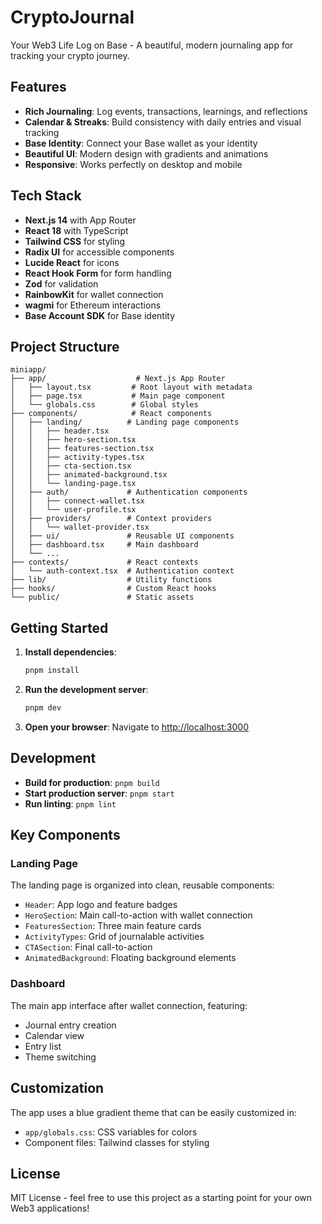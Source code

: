 # CryptoJournal

Your Web3 Life Log on Base - A beautiful, modern journaling app for tracking your crypto journey.

## Features

- **Rich Journaling**: Log events, transactions, learnings, and reflections
- **Calendar & Streaks**: Build consistency with daily entries and visual tracking
- **Base Identity**: Connect your Base wallet as your identity
- **Beautiful UI**: Modern design with gradients and animations
- **Responsive**: Works perfectly on desktop and mobile

## Tech Stack

- **Next.js 14** with App Router
- **React 18** with TypeScript
- **Tailwind CSS** for styling
- **Radix UI** for accessible components
- **Lucide React** for icons
- **React Hook Form** for form handling
- **Zod** for validation
- **RainbowKit** for wallet connection
- **wagmi** for Ethereum interactions
- **Base Account SDK** for Base identity

## Project Structure

```
miniapp/
├── app/                    # Next.js App Router
│   ├── layout.tsx         # Root layout with metadata
│   ├── page.tsx           # Main page component
│   └── globals.css        # Global styles
├── components/            # React components
│   ├── landing/          # Landing page components
│   │   ├── header.tsx
│   │   ├── hero-section.tsx
│   │   ├── features-section.tsx
│   │   ├── activity-types.tsx
│   │   ├── cta-section.tsx
│   │   ├── animated-background.tsx
│   │   └── landing-page.tsx
│   ├── auth/             # Authentication components
│   │   ├── connect-wallet.tsx
│   │   └── user-profile.tsx
│   ├── providers/        # Context providers
│   │   └── wallet-provider.tsx
│   ├── ui/               # Reusable UI components
│   ├── dashboard.tsx     # Main dashboard
│   └── ...
├── contexts/             # React contexts
│   └── auth-context.tsx  # Authentication context
├── lib/                  # Utility functions
├── hooks/                # Custom React hooks
└── public/               # Static assets
```

## Getting Started

1. **Install dependencies**:
   ```bash
   pnpm install
   ```

2. **Run the development server**:
   ```bash
   pnpm dev
   ```

3. **Open your browser**:
   Navigate to [http://localhost:3000](http://localhost:3000)

## Development

- **Build for production**: `pnpm build`
- **Start production server**: `pnpm start`
- **Run linting**: `pnpm lint`

## Key Components

### Landing Page
The landing page is organized into clean, reusable components:
- `Header`: App logo and feature badges
- `HeroSection`: Main call-to-action with wallet connection
- `FeaturesSection`: Three main feature cards
- `ActivityTypes`: Grid of journalable activities
- `CTASection`: Final call-to-action
- `AnimatedBackground`: Floating background elements

### Dashboard
The main app interface after wallet connection, featuring:
- Journal entry creation
- Calendar view
- Entry list
- Theme switching

## Customization

The app uses a blue gradient theme that can be easily customized in:
- `app/globals.css`: CSS variables for colors
- Component files: Tailwind classes for styling

## License

MIT License - feel free to use this project as a starting point for your own Web3 applications!
